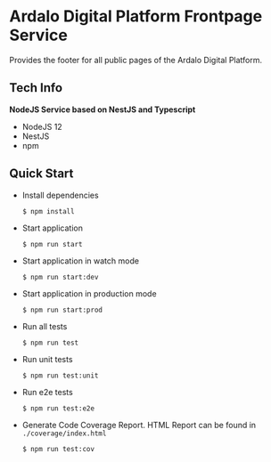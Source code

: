 # Ardalo Digital Platform Frontpage Service
Provides the footer for all public pages of the Ardalo Digital Platform.

## Tech Info
__NodeJS Service based on NestJS and Typescript__
* NodeJS 12
* NestJS
* npm

## Quick Start
* Install dependencies
  ```console
  $ npm install
  ```
* Start application
  ```console
  $ npm run start
  ```
* Start application in watch mode
  ```console
  $ npm run start:dev
  ```
* Start application in production mode
  ```console
  $ npm run start:prod
  ```
* Run all tests
  ```console
  $ npm run test
  ```
* Run unit tests
  ```console
  $ npm run test:unit
  ```
* Run e2e tests
  ```console
  $ npm run test:e2e
  ```
* Generate Code Coverage Report. HTML Report can be found in `./coverage/index.html`
  ```console
  $ npm run test:cov
  ```
